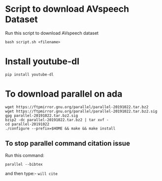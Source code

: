 # Script to download AVspeech Dataset

Run this script to download AVspeech dataset
```
bash script.sh <filename>
```

# Install youtube-dl
```
pip install youtube-dl
```

# To download parallel on ada

```
wget https://ftpmirror.gnu.org/parallel/parallel-20191022.tar.bz2
wget https://ftpmirror.gnu.org/parallel/parallel-20191022.tar.bz2.sig
gpg parallel-20191022.tar.bz2.sig
bzip2 -dc parallel-20191022.tar.bz2 | tar xvf -
cd parallel-20191022
./configure --prefix=$HOME && make && make install
```

## To stop parallel command citation issue

Run this command:

```
parallel --bibtex
```
and then type:- `will cite`